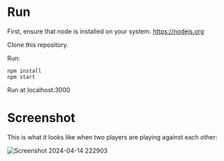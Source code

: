 # Run

First, ensure that node is installed on your system. https://nodejs.org

Clone this repository.

Run:

```
npm install
npm start
```

Run at localhost:3000

# Screenshot
This is what it looks like when two players are playing against each other:

![Screenshot 2024-04-14 222903](https://github.com/emyhrberg/Multiplayer-Chess/assets/121192176/442bc527-d6f9-419c-9a57-72f01dcd5485)

